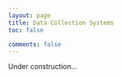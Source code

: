 ```yaml
---
layout: page
title: Data Collection Systems
toc: false

comments: false
---
```



Under construction...